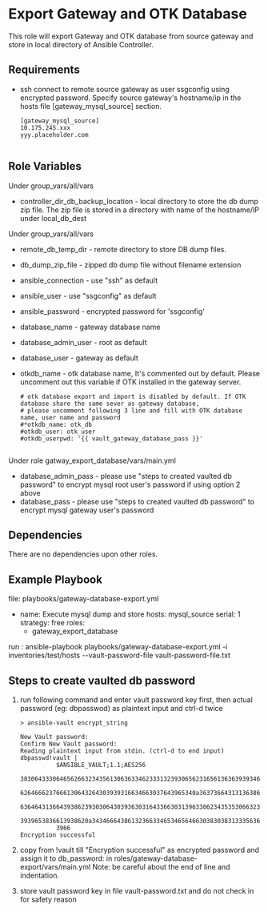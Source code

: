 Export Gateway and OTK Database
======================

This role will export Gateway and OTK database from source gateway and store in local directory of Ansible Controller. 

Requirements
------------
* ssh connect to remote source gateway as user ssgconfig using encrypted password. 
    Specify source gateway's hostname/ip in the hosts file [gateway_mysql_source] section.
    ```
    [gateway_mysql_source]
    10.175.245.xxx
    yyy.placeholder.com
     
     ```  

Role Variables
--------------
Under group_vars/all/vars
* controller_dir_db_backup_location - local directory to store the db dump zip file. The zip file is stored in a directory with name of the hostname/IP under local_db_dest

Under group_vars/all/vars
* remote_db_temp_dir - remote directory to store DB dump files.
* db_dump_zip_file - zipped db dump file without filename extension

* ansible_connection - use "ssh" as default
* ansible_user - use "ssgconfig" as default
* ansible_password - encrypted password for 'ssgconfig'

* database_name - gateway database name
* database_admin_user - root as default
* database_user - gateway as default

* otkdb_name - otk database name, It's commented out by default. Please uncomment out this variable if OTK installed in the gateway server. 

    ```
    # otk database export and import is disabled by default. If OTK database share the same sever as gateway database,
    # please uncomment following 3 line and fill with OTK database name, user name and password
    #*otkdb_name: otk_db
    #otkdb_user: otk_user
    #otkdb_userpwd: '{{ vault_gateway_database_pass }}'
     
     ``` 
 
Under role gatway_export_database/vars/main.yml
* database_admin_pass - please use "steps to created vaulted db password" to encrypt mysql root user's password if using option 2 above
* database_pass - please use "steps to created vaulted db password" to encrypt mysql gateway user's password

Dependencies
------------
There are no dependencies upon other roles.

Example Playbook
------------
file: playbooks/gateway-database-export.yml
- name: Execute mysql dump and store
  hosts: mysql_source 
  serial: 1
  strategy: free
  roles:
    - gateway_export_database 

run : ansible-playbook playbooks/gateway-database-export.yml -i inventories/test/hosts --vault-password-file vault-password-file.txt

Steps to create vaulted db password
--------------------------------

1. run following command and enter vault password key first, then actual password (eg: dbpasswod) as plaintext input and ctrl-d twice
    ```
    > ansible-vault encrypt_string
    
    New Vault password:
    Confirm New Vault password:
    Reading plaintext input from stdin. (ctrl-d to end input) 
    dbpasswd!vault |
              $ANSIBLE_VAULT;1.1;AES256
              38306433306465626632343561306363346233313239306562316561363639393461373562636533
              6264666237666130643264303939316634663037643965340a363736643131363865396637313735
              63646431366439386239303064303936303164336630313963386234353530663235326531666566
              3939653836613938620a343466643861323663346534656466303830383133356363383735643432
              3966
    Encryption successful 

    ```


2. copy from !vault till "Encryption successful" as encrypted password and assign it to db_password: in roles/gateway-database-export/vars/main.yml
Note: be careful about the end of line and indentation.

3. store vault password key in file vault-password.txt and do not check in for safety reason